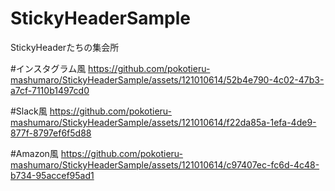 # StickyHeaderSample
StickyHeaderたちの集会所

#インスタグラム風
https://github.com/pokotieru-mashumaro/StickyHeaderSample/assets/121010614/52b4e790-4c02-47b3-a7cf-7110b1497cd0

#Slack風
https://github.com/pokotieru-mashumaro/StickyHeaderSample/assets/121010614/f22da85a-1efa-4de9-877f-8797ef6f5d88


#Amazon風
https://github.com/pokotieru-mashumaro/StickyHeaderSample/assets/121010614/c97407ec-fc6d-4c48-b734-95accef95ad1

